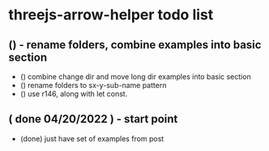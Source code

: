 # threejs-arrow-helper todo list

## () - rename folders, combine examples into basic section
* () combine change dir and move long dir examples into basic section
* () rename folders to sx-y-sub-name pattern
* () use r146, along with let const.

## ( done 04/20/2022 ) - start point
* (done) just have set of examples from post
